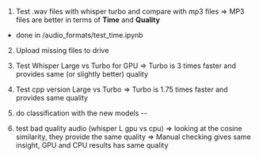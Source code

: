 1. Test .wav files with whisper turbo and compare with mp3 files
 => MP3 files are better in terms of **Time** and **Quality**
 - done in /audio_formats/test_time.ipynb
2. Upload missing files to drive

3. Test Whisper Large vs Turbo for GPU
=> Turbo is 3 times faster and provides same (or slightly better) quality

4. Test cpp version Large vs Turbo
=> Turbo is 1.75 times faster and provides same quality

5. do classification with the new models
--

6. test bad quality audio (whisper L gpu vs cpu)
=> looking at the cosine similarity, they provide the same quality
=> Manual checking gives same insight, GPU and CPU results has same quality
